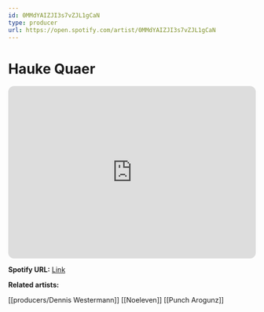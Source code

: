 ```yaml
---
id: 0MMdYAIZJI3s7vZJL1gCaN
type: producer
url: https://open.spotify.com/artist/0MMdYAIZJI3s7vZJL1gCaN
---
```

# Hauke Quaer

<iframe style="border-radius:12px" src="https://open.spotify.com/embed/artist/0MMdYAIZJI3s7vZJL1gCaN" width="100%" height="352" frameBorder="0" allowfullscreen="" allow="autoplay; clipboard-write; encrypted-media; fullscreen; picture-in-picture" loading="lazy"></iframe>

**Spotify URL:** [Link](https://open.spotify.com/artist/0MMdYAIZJI3s7vZJL1gCaN)

**Related artists:**

[[producers/Dennis Westermann]]
[[Noeleven]]
[[Punch Arogunz]]
